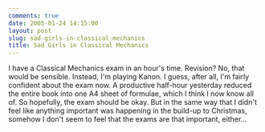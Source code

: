 ```yaml
---
comments: true
date: 2005-01-24 14:15:00
layout: post
slug: sad-girls-in-classical-mechanics
title: Sad Girls in Classical Mechanics
---
```


I have a Classical Mechanics exam in an hour's time.  Revision?  No, that would be sensible.  Instead, I'm playing Kanon.  I guess, after all, I'm fairly confident about the exam now.  A productive half-hour yesterday reduced the entire book into one A4 sheet of formulae, which I think I now know all of.  So hopefully, the exam should be okay.  But in the same way that I didn't feel like anything important was happening in the build-up to Christmas, somehow I don't seem to feel that the exams are that important, either...
